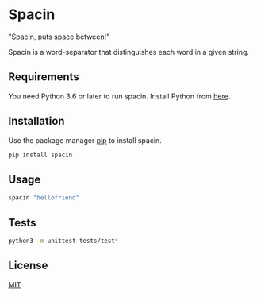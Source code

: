 # Spacin
"Spacin, puts space between!"

Spacin is a word-separator that distinguishes each word in a given string.

## Requirements
You need Python 3.6 or later to run spacin. Install Python from [here](https://www.python.org/downloads/).

## Installation

Use the package manager [pip](https://pip.pypa.io/en/stable/) to install spacin.

```bash
pip install spacin
```

## Usage

```bash
spacin "hellofriend"
```

## Tests
```bash
python3 -m unittest tests/test*
```

## License
[MIT](https://choosealicense.com/licenses/mit/)
